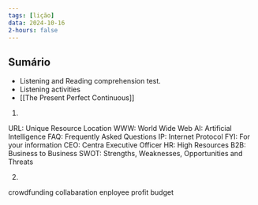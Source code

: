 ```yaml
---
tags: [lição]
data: 2024-10-16
2-hours: false
---
```


## Sumário

- Listening and Reading comprehension test.
- Listening activities
- [[The Present Perfect Continuous]]

1.
URL: Unique Resource Location
WWW: World Wide Web
AI: Artificial Intelligence
FAQ: Frequently Asked Questions
IP: Internet Protocol
FYI: For your information
CEO: Centra Executive Officer
HR: High Resources
B2B: Business to Business
SWOT: Strengths, Weaknesses, Opportunities and Threats

2.
crowdfunding
collabaration
enployee
profit
budget